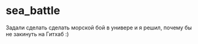 # sea_battle
Задали сделать сделать морской бой в универе и я решил, почему бы не закинуть на Гитхаб :)
